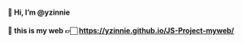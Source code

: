 #### 👋 Hi, I’m @yzinnie

#### 🔮 this is my web 👉🏻 https://yzinnie.github.io/JS-Project-myweb/



<!---
yzinnie/yzinnie is a ✨ special ✨ repository because its `README.md` (this file) appears on your GitHub profile.
You can click the Preview link to take a look at your changes.
--->
